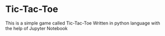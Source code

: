 # Tic-Tac-Toe
This is a simple game called Tic-Tac-Toe 
Written in python language with the help of Jupyter Notebook
